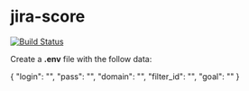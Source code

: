 # jira-score[![Build Status](https://travis-ci.org/delete/jira-score.svg?branch=master)](https://travis-ci.org/delete/jira-score)Create a **.env** file with the follow data:{    "login": "",    "pass": "",    "domain": "",    "filter_id": "",    "goal": ""}